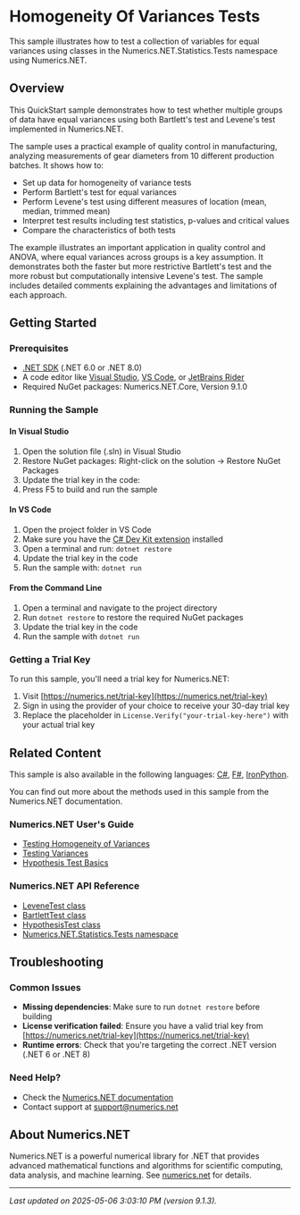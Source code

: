 # Homogeneity Of Variances Tests

This sample illustrates how to test a collection of variables for equal variances using classes in the Numerics.NET.Statistics.Tests namespace using Numerics.NET.

## Overview

This QuickStart sample demonstrates how to test whether multiple groups of data have equal variances using
both Bartlett's test and Levene's test implemented in Numerics.NET.

The sample uses a practical example of quality control in manufacturing, analyzing measurements 
of gear diameters from 10 different production batches. It shows how to:

- Set up data for homogeneity of variance tests
- Perform Bartlett's test for equal variances
- Perform Levene's test using different measures of location (mean, median, trimmed mean)
- Interpret test results including test statistics, p-values and critical values
- Compare the characteristics of both tests

The example illustrates an important application in quality control and ANOVA, where equal 
variances across groups is a key assumption. It demonstrates both the faster but more 
restrictive Bartlett's test and the more robust but computationally intensive Levene's test.
The sample includes detailed comments explaining the advantages and limitations of each approach.


## Getting Started

### Prerequisites

- [.NET SDK](https://dotnet.microsoft.com/download) (.NET 6.0 or .NET 8.0)
- A code editor like [Visual Studio](https://visualstudio.microsoft.com/), [VS Code](https://code.visualstudio.com/), or [JetBrains Rider](https://www.jetbrains.com/rider/)
- Required NuGet packages: Numerics.NET.Core, Version 9.1.0

### Running the Sample

#### In Visual Studio
1. Open the solution file (.sln) in Visual Studio
2. Restore NuGet packages: Right-click on the solution → Restore NuGet Packages
3. Update the trial key in the code:
4. Press F5 to build and run the sample

#### In VS Code

1. Open the project folder in VS Code
2. Make sure you have the [C# Dev Kit extension](https://marketplace.visualstudio.com/items?itemName=ms-dotnettools.csdevkit) installed
3. Open a terminal and run: `dotnet restore`
4. Update the trial key in the code 
5. Run the sample with: `dotnet run`

#### From the Command Line

1. Open a terminal and navigate to the project directory
2. Run `dotnet restore` to restore the required NuGet packages
3. Update the trial key in the code
4. Run the sample with `dotnet run`

### Getting a Trial Key

To run this sample, you'll need a trial key for Numerics.NET:

1. Visit [https://numerics.net/trial-key](https://numerics.net/trial-key)
2. Sign in using the provider of your choice to receive your 30-day trial key
3. Replace the placeholder in `License.Verify("your-trial-key-here")` with your actual trial key

## Related Content

This sample is also available in the following languages: 
[C#](https://github.com/NumericsDotNet/quickstart-csharp/tree/net6.0/statistics/hypothesis-tests/homogeneity-of-variances-tests), [F#](https://github.com/NumericsDotNet/quickstart-fsharp/tree/net6.0/statistics/hypothesis-tests/homogeneity-of-variances-tests), [IronPython](https://github.com/NumericsDotNet/quickstart-ironpython/tree/net6.0/statistics/hypothesis-tests/homogeneity-of-variances-tests).

You can find out more about the methods used in this sample from the Numerics.NET documentation.

### Numerics.NET User's Guide

- [Testing Homogeneity of Variances](https://numerics.net/documentation/latest/statistics/hypothesis-tests/testing-homogeneity-of-variances)
- [Testing Variances](https://numerics.net/documentation/latest/statistics/hypothesis-tests/testing-variances)
- [Hypothesis Test Basics](https://numerics.net/documentation/latest/statistics/hypothesis-tests/hypothesis-test-basics)

### Numerics.NET API Reference

- [LeveneTest class](https://numerics.net/documentation/latest/reference/numerics.net.statistics.tests.levenetest)
- [BartlettTest class](https://numerics.net/documentation/latest/reference/numerics.net.statistics.tests.bartletttest)
- [HypothesisTest class](https://numerics.net/documentation/latest/reference/numerics.net.statistics.tests.hypothesistest)
- [Numerics.NET.Statistics.Tests namespace](https://numerics.net/documentation/latest/reference/numerics.net.statistics.tests)


## Troubleshooting

### Common Issues

- **Missing dependencies**: Make sure to run `dotnet restore` before building
- **License verification failed**: Ensure you have a valid trial key from [https://numerics.net/trial-key](https://numerics.net/trial-key)
- **Runtime errors**: Check that you're targeting the correct .NET version (.NET 6 or .NET 8)

### Need Help?

- Check the [Numerics.NET documentation](https://numerics.net/documentation/)
- Contact support at [support@numerics.net](mailto:support@numerics.net?subject=HomogeneityOfVariancesTests%20QuickStart%20Sample%20%28Visual+Basic%29)

## About Numerics.NET

Numerics.NET is a powerful numerical library for .NET that provides advanced mathematical 
functions and algorithms for scientific computing, data analysis, and machine learning.
See [numerics.net](https://numerics.net) for details.

---

_Last updated on 2025-05-06 3:03:10 PM (version 9.1.3)._
